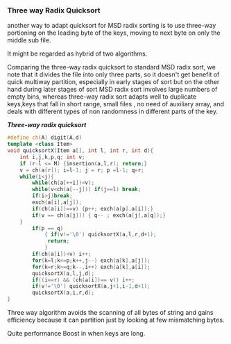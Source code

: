 ### Three way Radix Quicksort

another way to adapt quicksort for MSD radix sorting is to use three-way portioning on the leading byte of the keys, moving to next byte on only the middle sub file.

It might be regarded as hybrid of two algorithms.

Comparing the three-way radix quicksort to standard MSD radix sort, we note that it divides the file into only three parts, so it doesn't get benefit of quick multiway partition, especially in early stages of sort but on the other hand during later stages of sort MSD radix sort involves large numbers of empty bins, whereas three-way radix sort adapts well to duplicate keys,keys that fall in short range, small files , no need of auxiliary array, and deals with different types of non randomness in different parts of the key.

***Three-way radix quicksort***

````c++
#define ch(A) digit(A,d)
template <class Item>
void quicksortX(Item a[], int l, int r, int d){
    int i,j,k,p,q; int v;
    if (r-l <= M) {insertion(a,l,r); return;}
    v = ch(a[r]); i=l-1; j = r; p =l-1; q=r;
    while(i<j){
        while(ch(a[++i])<v);
        while(v<ch(a[--j])) if(j==l) break;
        if(i>j)break;
        exch(a[i],a[j]);
        if(ch(a[i])==v) {p++; exch(a[p],a[i]);}
        if(v == ch(a[j])) { q-- ; exch(a[j],a[q]);}
    }
        if(p == q)
        	{ if(v!='\0') quicksortX(a,l,r,d+1);
             return;            
        	}
        if(ch(a[i])<v) i++;
        for(k=l;k<=p;k++,j--) exch(a[k],a[j]);
        for(k=r;k>=q;k--,i++) exch(a[k],a[i]);
        quicksortX(a,l,j,d);
        if((i==r) && (ch(a[i])== v)) i++;
        if(v!='\0') quicksortX(a,j+1,i-1,d+1);
        quicksortX(a,i,r,d);
}
````

Three way algorithm avoids the scanning of all bytes of string and gains efficiency because it can partition just by looking at few mismatching bytes.

Quite performance Boost in when keys are long.